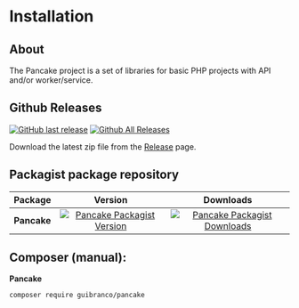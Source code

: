 # Installation

## About

The Pancake project is a set of libraries for basic PHP projects with API and/or worker/service.

## Github Releases

[![GitHub last release](https://img.shields.io/github/release-date/guibranco/Pancake.svg?style=flat)](https://github.com/guibranco/Pancake) [![Github All Releases](https://img.shields.io/github/downloads/guibranco/Pancake/total.svg?style=flat)](https://github.com/guibranco/Pancake)

Download the latest zip file from the [Release](https://github.com/GuiBranco/Pancake/releases) page.

## Packagist package repository

| Package | Version | Downloads |
|---------|:-------:|:---------:|
| **Pancake** | [![Pancake Packagist Version](https://img.shields.io/packagist/v/guibranco/pancake.svg?style=flat)](https://packagist.org/packages/guibranco/pancake) | [![Pancake Packagist Downloads](https://img.shields.io/packagist/dt/guibranco/pancake.svg?style=flat)](https://packagist.org/packages/guibranco/pancake) |

## Composer (manual):

**Pancake**
```bash
composer require guibranco/pancake
```
